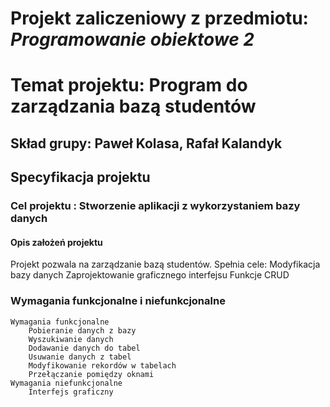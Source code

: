 # Projekt zaliczeniowy z przedmiotu: _**Programowanie obiektowe 2**_

# Temat projektu: Program do zarządzania bazą studentów
## Skład grupy: Paweł Kolasa, Rafał Kalandyk
## Specyfikacja projektu
### Cel projektu : Stworzenie aplikacji z wykorzystaniem bazy danych
#### Opis założeń projektu
Projekt pozwala na zarządzanie bazą studentów. Spełnia cele:
	Modyfikacja bazy danych
	Zaprojektowanie graficznego interfejsu
	Funkcje CRUD

### Wymagania funkcjonalne i niefunkcjonalne
	Wymagania funkcjonalne
		Pobieranie danych z bazy
		Wyszukiwanie danych
		Dodawanie danych do tabel
		Usuwanie danych z tabel
		Modyfikowanie rekordów w tabelach
		Przełączanie pomiędzy oknami
	Wymagania niefunkcjonalne
		Interfejs graficzny
